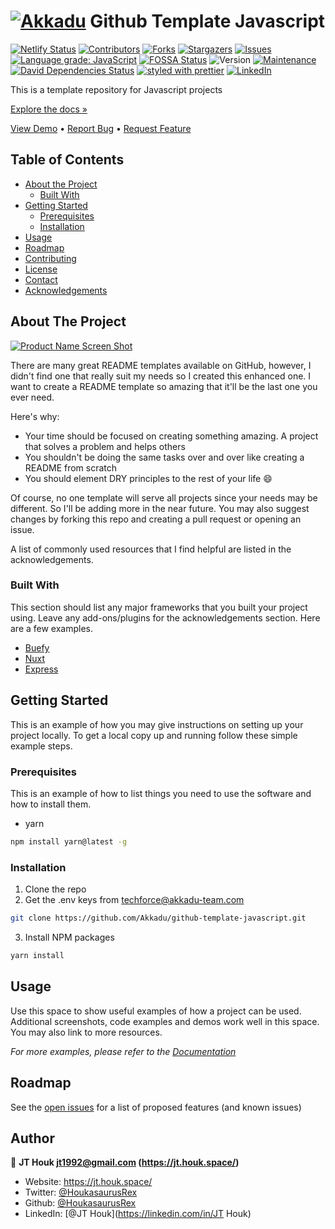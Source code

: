 # [![Akkadu](https://res.cloudinary.com/jthouk/image/upload/e_improve,w_30,h_30/v1570345513/Logos/akkadu-logo-white-simple.png)](https://akkadu.com) Github Template Javascript

<!-- PROJECT SHIELDS -->
<!--
*** Reference links are enclosed in brackets [ ] instead of parentheses ( ).
*** https://www.markdownguide.org/basic-syntax/#reference-style-links
*** See bottom of page for list of reference links
-->
[![Netlify Status][netlify-shield]][netlify-url]
[![Contributors][contributors-shield]][contributors-url]
[![Forks][forks-shield]][forks-url]
[![Stargazers][stars-shield]][stars-url]
[![Issues][issues-shield]][issues-url]
[![Language grade: JavaScript][lgtm-shield]][lgtm-url]
[![FOSSA Status][fossa-shield]][fossa-url]
![Version][version-shield]
[![Maintenance][maintenance-shield]][maintenance-url]
[![David Dependencies Status][david-dm-shield]][david-dm-url]
[![styled with prettier][prettier-shield]][prettier-url]
[![LinkedIn][linkedin-shield]][linkedin-url]

This is a template repository for Javascript projects

[Explore the docs »](https://github.com/Akkadu/github-template-javascript)

[View Demo](https://github.com/Akkadu/github-template-javascript) • [Report Bug](https://github.com/Akkadu/github-template-javascript/issues) • [Request Feature](https://github.com/Akkadu/github-template-javascript/issues)

<!-- TABLE OF CONTENTS -->
## Table of Contents

* [About the Project](#about-the-project)
  * [Built With](#built-with)
* [Getting Started](#getting-started)
  * [Prerequisites](#prerequisites)
  * [Installation](#installation)
* [Usage](#usage)
* [Roadmap](#roadmap)
* [Contributing](#contributing)
* [License](#license)
* [Contact](#contact)
* [Acknowledgements](#acknowledgements)

<!-- ABOUT THE PROJECT -->
## About The Project

[![Product Name Screen Shot][product-screenshot]](https://example.com)

There are many great README templates available on GitHub, however, I didn't find one that really suit my needs so I created this enhanced one. I want to create a README template so amazing that it'll be the last one you ever need.

Here's why:

* Your time should be focused on creating something amazing. A project that solves a problem and helps others
* You shouldn't be doing the same tasks over and over like creating a README from scratch
* You should element DRY principles to the rest of your life :smile:

Of course, no one template will serve all projects since your needs may be different. So I'll be adding more in the near future. You may also suggest changes by forking this repo and creating a pull request or opening an issue.

A list of commonly used resources that I find helpful are listed in the acknowledgements.

### Built With

This section should list any major frameworks that you built your project using. Leave any add-ons/plugins for the acknowledgements section. Here are a few examples.

* [Buefy](https://buefy.org)
* [Nuxt](https://nuxtjs.org)
* [Express](https://expressjs.com)

<!-- GETTING STARTED -->
## Getting Started

This is an example of how you may give instructions on setting up your project locally.
To get a local copy up and running follow these simple example steps.

### Prerequisites

This is an example of how to list things you need to use the software and how to install them.

* yarn

```sh
npm install yarn@latest -g
```

### Installation

1. Clone the repo
2. Get the .env keys from techforce@akkadu-team.com

```sh
git clone https://github.com/Akkadu/github-template-javascript.git
```

3. Install NPM packages

```sh
yarn install
```

<!-- USAGE EXAMPLES -->
## Usage

Use this space to show useful examples of how a project can be used. Additional screenshots, code examples and demos work well in this space. You may also link to more resources.

_For more examples, please refer to the [Documentation](https://github.com/Akkadu/github-template-javascript)_

<!-- ROADMAP -->
## Roadmap

See the [open issues](https://github.com/Akkadu/github-template-javascript/issues) for a list of proposed features (and known issues)

## Author

👤 **JT Houk <jt1992@gmail.com> (https://jt.houk.space/)**

* Website: https://jt.houk.space/
* Twitter: [@HoukasaurusRex](https://twitter.com/HoukasaurusRex)
* Github: [@HoukasaurusRex](https://github.com/HoukasaurusRex)
* LinkedIn: [@JT Houk](https://linkedin.com/in/JT Houk)

<!-- MARKDOWN LINKS & IMAGES -->
<!-- https://www.markdownguide.org/basic-syntax/#reference-style-links -->
[netlify-shield]: https://api.netlify.com/api/v1/badges/db1500c5-d307-4fa7-acd0-60543ece4624/deploy-status
[netlify-url]: https://app.netlify.com/sites/github-template-javascript/deploys
[contributors-shield]: https://img.shields.io/github/contributors/Akkadu/github-template-javascript.svg?style=flat-square
[contributors-url]: https://github.com/Akkadu/github-template-javascript/graphs/contributors
[forks-shield]: https://img.shields.io/github/forks/Akkadu/github-template-javascript.svg?style=flat-square
[forks-url]: https://github.com/Akkadu/github-template-javascript/network/members
[stars-shield]: https://img.shields.io/github/stars/Akkadu/github-template-javascript.svg?style=flat-square
[stars-url]: https://github.com/Akkadu/github-template-javascript/stargazers
[issues-shield]: https://img.shields.io/github/issues/Akkadu/github-template-javascript.svg?style=flat-square
[issues-url]: https://github.com/Akkadu/github-template-javascript/issues
[license-shield]: https://img.shields.io/github/license/Akkadu/github-template-javascript.svg?style=flat-square
[license-url]: https://github.com/Akkadu/github-template-javascript/blob/master/LICENSE.txt
[lgtm-shield]: https://img.shields.io/lgtm/grade/javascript/g/akkadu/github-template-javascript.svg?logo=lgtm&logoWidth=18
[lgtm-url]: https://lgtm.com/projects/g/akkadu/github-template-javascript/context:javascript
[fossa-shield]: https://app.fossa.com/api/projects/git%2Bgithub.com%2Fakkadu%2Fgithub-template-javascript.svg?type=shield
[fossa-url]: https://app.fossa.com/projects/git%2Bgithub.com%2Fakkadu%2Fgithub-template-javascript?ref=badge_shield
[version-shield]: https://img.shields.io/badge/version-1.0.0-blue.svg?cacheSeconds=2592000
[maintenance-shield]: https://img.shields.io/badge/Maintained%3F-yes-green.svg
[maintenance-url]: https://github.com/Akkadu/github-template-javascript/graphs/commit-activity
[david-dm-shield]: https://david-dm.org/akkadu/github-template-javascript.svg
[david-dm-url]: https://david-dm.org/akkadu/github-template-javascript
[prettier-shield]: https://img.shields.io/badge/styled_with-prettier-ff69b4.svg
[prettier-url]: https://github.com/prettier/prettier
[linkedin-shield]: https://img.shields.io/badge/-LinkedIn-black.svg?style=flat-square&logo=linkedin&colorB=555
[linkedin-url]: https://linkedin.com/in/Akkadu
[product-screenshot]: https://raw.githubusercontent.com/ritaly/README-cheatsheet/master/img/screenshot.png